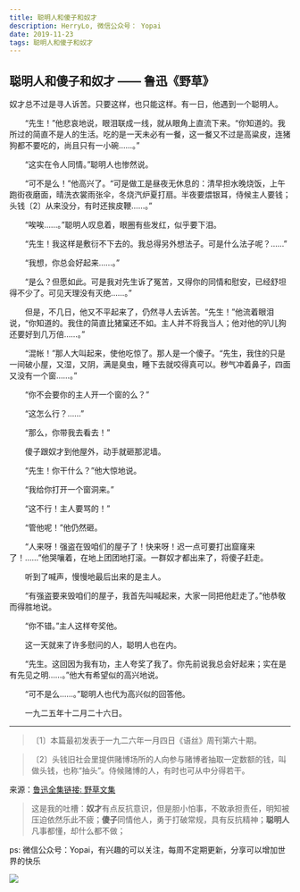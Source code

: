 ```yaml
---
title: 聪明人和傻子和奴才
description: HerryLo, 微信公众号： Yopai
date: 2019-11-23
tags: 聪明人和傻子和奴才
---
```


##  聪明人和傻子和奴才 ——  鲁迅《野草》

奴才总不过是寻人诉苦。只要这样，也只能这样。有一日，他遇到一个聪明人。

　　“先生！”他悲哀地说，眼泪联成一线，就从眼角上直流下来。“你知道的。我所过的简直不是人的生活。吃的是一天未必有一餐，这一餐又不过是高粱皮，连猪狗都不要吃的，尚且只有一小碗……。”

　　“这实在令人同情。”聪明人也惨然说。

　　“可不是么！”他高兴了。“可是做工是昼夜无休息的：清早担水晚烧饭，上午跑街夜磨面，晴洗衣裳雨张伞，冬烧汽炉夏打扇。半夜要煨银耳，侍候主人要钱；头钱〔2〕从来没分，有时还挨皮鞭……。”

　　“唉唉……。”聪明人叹息着，眼圈有些发红，似乎要下泪。

　　“先生！我这样是敷衍不下去的。我总得另外想法子。可是什么法子呢？……”

　　“我想，你总会好起来……。”

　　“是么？但愿如此。可是我对先生诉了冤苦，又得你的同情和慰安，已经舒坦得不少了。可见天理没有灭绝……。”

　　但是，不几日，他又不平起来了，仍然寻人去诉苦。“先生！”他流着眼泪说，“你知道的。我住的简直比猪窠还不如。主人并不将我当人；他对他的叭儿狗还要好到几万倍……。”

　　“混帐！”那人大叫起来，使他吃惊了。那人是一个傻子。“先生，我住的只是一间破小屋，又湿，又阴，满是臭虫，睡下去就咬得真可以。秽气冲着鼻子，四面又没有一个窗……。”

　　“你不会要你的主人开一个窗的么？”

　　“这怎么行？……”

　　“那么，你带我去看去！”

　　傻子跟奴才到他屋外，动手就砸那泥墙。

　　“先生！你干什么？”他大惊地说。

　　“我给你打开一个窗洞来。”

　　“这不行！主人要骂的！”

　　“管他呢！”他仍然砸。

　　“人来呀！强盗在毁咱们的屋子了！快来呀！迟一点可要打出窟窿来了！……”他哭嚷着，在地上团团地打滚。一群奴才都出来了，将傻子赶走。

　　听到了喊声，慢慢地最后出来的是主人。

　　“有强盗要来毁咱们的屋子，我首先叫喊起来，大家一同把他赶走了。”他恭敬而得胜地说。

　　“你不错。”主人这样夸奖他。

　　这一天就来了许多慰问的人，聪明人也在内。

　　“先生。这回因为我有功，主人夸奖了我了。你先前说我总会好起来；实在是有先见之明……。”他大有希望似的高兴地说。

　　“可不是么……。”聪明人也代为高兴似的回答他。

　　一九二五年十二月二十六日。

-----

> 〔1〕本篇最初发表于一九二六年一月四日《语丝》周刊第六十期。

> 〔2〕头钱旧社会里提供赌博场所的人向参与赌博者抽取一定数额的钱，叫做头钱，也称“抽头”。侍候赌博的人，有时也可从中分得若干。

来源：[鲁迅全集链接: 野草文集](https://www.marxists.org/chinese/reference-books/luxun/05/000.htm)

> 这是我的吐槽：**奴才**有点反抗意识，但是胆小怕事，不敢承担责任，明知被压迫依然乐此不疲；**傻子**同情他人，勇于打破常规，具有反抗精神；**聪明人**凡事都懂，却什么都不做；

ps: 微信公众号：Yopai，有兴趣的可以关注，每周不定期更新，分享可以增加世界的快乐

![](/webChat1.png)